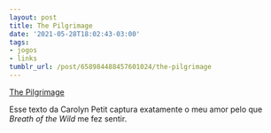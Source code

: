 ```yaml
---
layout: post
title: The Pilgrimage
date: '2021-05-28T18:02:43-03:00'
tags:
- jogos
- links
tumblr_url: /post/658984488457601024/the-pilgrimage
---
```

[The Pilgrimage](https://carolynpetit.tumblr.com/post/159667040565/the-pilgrimage-a-breath-of-the-wild-post)  

Esse texto da Carolyn Petit captura exatamente o meu amor pelo que _Breath of the Wild_ me fez sentir.

